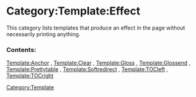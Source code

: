 # Category:Template:Effect
This category lists templates that produce an effect in the page without necessarily printing anything.

### Contents:

[Template:Anchor](Template:Anchor.md) , [Template:Clear](Template:Clear.md) , [Template:Gloss](Template:Gloss.md) , [Template:Glossend](Template:Glossend.md) , [Template:Prettytable](Template:Prettytable.md) , [Template:Softredirect](Template:Softredirect.md) , [Template:TOCleft](Template:TOCleft.md) , [Template:TOCright](Template:TOCright.md)

[Category:Template](Category:Template.md)
